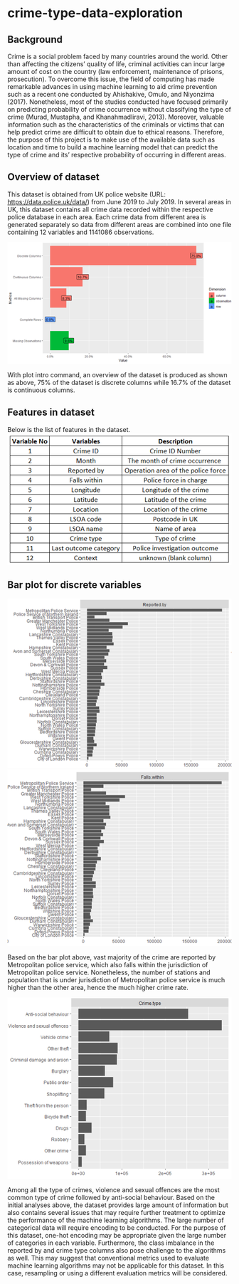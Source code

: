 # crime-type-data-exploration

## Background
Crime is a social problem faced by many countries around the world. Other than affecting the citizens’ quality of life, criminal activities can incur large amount of cost on the country (law enforcement, maintenance of prisons, prosecution). To overcome this issue, the field of computing has made remarkable advances in using machine learning to aid crime prevention such as a recent one conducted by Ahishakive, Omulo, and Niyonzima (2017). Nonetheless, most of the studies conducted have focused primarily on predicting probability of crime occurrence without classifying the type of crime (Murad, Mustapha, and Khanahmadliravi, 2013). Moreover, valuable information such as the characteristics of the criminals or victims that can help predict crime are difficult to obtain due to ethical reasons. Therefore, the purpose of this project is to make use of the available data such as location and time to build a machine learning model that can predict the type of crime and its’ respective probability of occurring in different areas.  

## Overview of dataset
This dataset is obtained from UK police website (URL: https://data.police.uk/data/) from June 2019 to July 2019. In several areas in UK, this dataset contains all crime data recorded within the respective police database in each area. Each crime data from different area is generated separately so data from different areas are combined into one file containing 12 variables and 1141086 observations.  

![rex](images/data-exploration-1.png)

With plot intro command, an overview of the dataset is produced as shown as above, 75% of the dataset is discrete columns while 16.7% of the dataset is continuous columns. 

## Features in dataset
Below is the list of features in the dataset.
![rex](images/data-exploration-2.png)

## Bar plot for discrete variables
![rex](images/data-exploration-3.png)
![rex](images/data-exploration-4.png)

Based on the bar plot above, vast majority of the crime are reported by Metropolitan police service, which also falls within the jurisdiction of Metropolitan police service. Nonetheless, the number of stations and population that is under jurisdiction of Metropolitan police service is much higher than the other area, hence the much higher crime rate.

![rex](images/data-exploration-5.png)

Among all the type of crimes, violence and sexual offences are the most common type of crime followed by anti-social behaviour.
Based on the initial analyses above, the dataset provides large amount of information but also contains several issues that may require further treatment to optimize the performance of the machine learning algorithms. The large number of categorical data will require encoding to be conducted. For the purpose of this dataset, one-hot encoding may be appropriate given the large number of categories in each variable. 
Furthermore, the class imbalance in the reported by and crime type columns also pose challenge to the algorithms as well. This may suggest that conventional metrics used to evaluate machine learning algorithms may not be applicable for this dataset. In this case, resampling or using a different evaluation metrics will be considered. 
